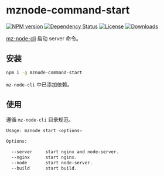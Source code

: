 # mznode-command-start

[![NPM version][npm-image]][npm-url]
[![Dependency Status][david-image]][david-url]
[![License][license-image]][license-url]
[![Downloads][downloads-image]][downloads-url]

[mz-node-cli](https://github.com/renxia/mz-node-cli) 启动 server 命令。

## 安装

```bash
npm i -g mznode-command-start
```

`mz-node-cli` 中已添加依赖。

## 使用

遵循 `mz-node-cli` 目录规范。

```bash
Usage: mznode start <options>

Options:

  --server     start nginx and node-server.
  --nginx      start nginx.
  --node       start node-server.
  --build      start build.
```


[npm-image]: https://img.shields.io/npm/v/mznode-command-start.svg?style=flat-square
[npm-url]: https://npmjs.org/package/mznode-command-start
[github-tag]: https://img.shields.io/github/tag/lzwme/mznode-command-start.svg?style=flat-square
[github-url]: https://github.com/lzwme/mznode-command-start/tags
[travis-image]: https://img.shields.io/travis/lzwme/mznode-command-start.svg?style=flat-square
[travis-url]: https://travis-ci.org/lzwme/mznode-command-start
[coveralls-image]: https://img.shields.io/coveralls/lzwme/mznode-command-start.svg?style=flat-square
[coveralls-url]: https://coveralls.io/r/lzwme/mznode-command-start?branch=master
[david-image]: https://img.shields.io/david/lzwme/mznode-command-start.svg?style=flat-square
[david-url]: https://david-dm.org/lzwme/mznode-command-start
[license-image]: https://img.shields.io/npm/l/mznode-command-start.svg?style=flat-square
[license-url]: LICENSE
[downloads-image]: https://img.shields.io/npm/dm/mznode-command-start.svg?style=flat-square
[downloads-url]: https://npmjs.org/package/mznode-command-start
